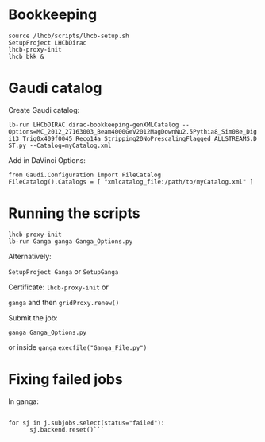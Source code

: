 # Bookkeeping

```
source /lhcb/scripts/lhcb-setup.sh
SetupProject LHCbDirac 
lhcb-proxy-init 
lhcb_bkk &
```

# Gaudi catalog

Create Gaudi catalog:

```lb-run LHCbDIRAC dirac-bookkeeping-genXMLCatalog --Options=MC_2012_27163003_Beam4000GeV2012MagDownNu2.5Pythia8_Sim08e_Digi13_Trig0x409f0045_Reco14a_Stripping20NoPrescalingFlagged_ALLSTREAMS.DST.py --Catalog=myCatalog.xml```

Add in DaVinci Options:

```
from Gaudi.Configuration import FileCatalog
FileCatalog().Catalogs = [ "xmlcatalog_file:/path/to/myCatalog.xml" ]
```

# Running the scripts

```
lhcb-proxy-init
lb-run Ganga ganga Ganga_Options.py
```

Alternatively:

`SetupProject Ganga` or `SetupGanga`

Certificate: 
`lhcb-proxy-init` or

`ganga` and then
`gridProxy.renew()`

Submit the job:
```
ganga Ganga_Options.py
```
or inside `ganga`
`execfile("Ganga_File.py")`

# Fixing failed jobs

In ganga:

```j=jobs(PrimaryJobId)

for sj in j.subjobs.select(status="failed"):
      sj.backend.reset()```
